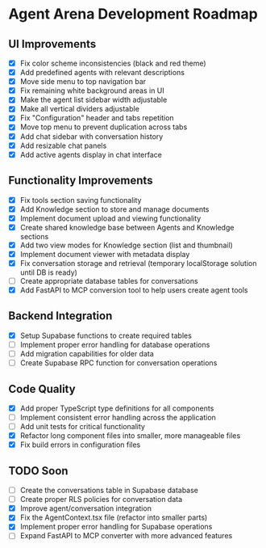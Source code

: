 
# Agent Arena Development Roadmap

## UI Improvements
- [x] Fix color scheme inconsistencies (black and red theme)
- [x] Add predefined agents with relevant descriptions
- [x] Move side menu to top navigation bar
- [x] Fix remaining white background areas in UI
- [x] Make the agent list sidebar width adjustable
- [x] Make all vertical dividers adjustable
- [x] Fix "Configuration" header and tabs repetition
- [x] Move top menu to prevent duplication across tabs
- [x] Add chat sidebar with conversation history
- [x] Add resizable chat panels
- [x] Add active agents display in chat interface

## Functionality Improvements
- [x] Fix tools section saving functionality
- [x] Add Knowledge section to store and manage documents
- [x] Implement document upload and viewing functionality
- [x] Create shared knowledge base between Agents and Knowledge sections
- [x] Add two view modes for Knowledge section (list and thumbnail)
- [x] Implement document viewer with metadata display
- [x] Fix conversation storage and retrieval (temporary localStorage solution until DB is ready)
- [ ] Create appropriate database tables for conversations
- [x] Add FastAPI to MCP conversion tool to help users create agent tools

## Backend Integration
- [x] Setup Supabase functions to create required tables
- [ ] Implement proper error handling for database operations
- [ ] Add migration capabilities for older data
- [ ] Create Supabase RPC function for conversation operations

## Code Quality
- [x] Add proper TypeScript type definitions for all components
- [ ] Implement consistent error handling across the application
- [ ] Add unit tests for critical functionality
- [x] Refactor long component files into smaller, more manageable files
- [x] Fix build errors in configuration files

## TODO Soon
- [ ] Create the conversations table in Supabase database
- [ ] Create proper RLS policies for conversation data
- [x] Improve agent/conversation integration
- [x] Fix the AgentContext.tsx file (refactor into smaller parts)
- [x] Implement proper error handling for Supabase operations
- [ ] Expand FastAPI to MCP converter with more advanced features
